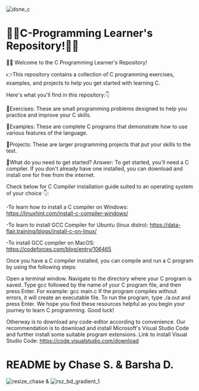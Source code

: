 ![done_c](https://user-images.githubusercontent.com/103309340/210172472-ddfe273d-70cc-473c-8f3f-edcf8da7d43c.gif)

# 👨‍💻C-Programming Learner's Repository!👨‍💻

👋🏻 Welcome to the C Programming Learner's Repository!

👉This repository contains a collection of C programming exercises, examples, and projects to help you get started with learning C.

Here's what you'll find in this repository:👇

📑Exercises: These are small programming problems designed to help you practice and improve your C skills.

📌Examples: These are complete C programs that demonstrate how to use various features of the language.

📓Projects: These are larger programming projects that put your skills to the test.

🤔What do you need to get started?
Answer: To get started, you'll need a C compiler. If you don't already have one installed, you can download and install one for free from the internet.

Check below for C Compiler installation guide suited to an operating system of your choice 👇: 

-To learn how to install a C compiler on Windows: https://linuxhint.com/install-c-compiler-windows/

-To learn to install GCC Compiler for Ubuntu (linux distro): https://data-flair.training/blogs/install-c-on-linux/

-To install GCC compiler on MacOS: https://codeforces.com/blog/entry/106465


Once you have a C compiler installed, you can compile and run a C program by using the following steps:

Open a terminal window.
Navigate to the directory where your C program is saved.
Type gcc followed by the name of your C program file, and then press Enter. For example: gcc main.c
If the program compiles without errors, it will create an executable file.
To run the program, type ./a.out and press Enter.
We hope you find these resources helpful as you begin your journey to learn C programming. Good luck!

Otherway is to download any code-editor according to convenience.
Our recommendation is to download and install Microsoft's Visual Studio Code and further install some suitable program extensions. 
Link to install Visual Studio Code: https://code.visualstudio.com/download

# README by Chase S. & Barsha D.

![resize_chase](https://user-images.githubusercontent.com/103309340/210171780-3867f9c6-a0d5-40bc-9d3a-ac3420aab9a7.jpg) & ![rsz_bd_gradient_1](https://user-images.githubusercontent.com/103309340/210171858-e62a5bd3-0ede-4314-8436-3c539a8a3434.jpg)




